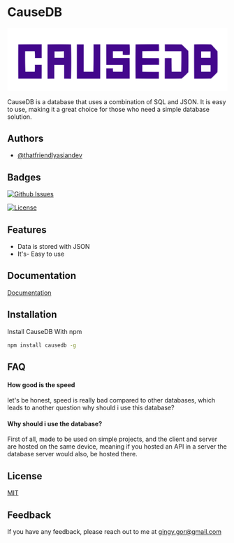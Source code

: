 # CauseDB

![Logo](https://raw.githubusercontent.com/babymonie/CauseDB/4299556fb1acc8b44b0335ff6166dd3f850c90cf/dashboard/dashboard/icons/logo_default.svg)

CauseDB is a database that uses a combination of SQL and JSON. It is easy to use, making it a great choice for those who need a simple database solution.

## Authors

- [@thatfriendlyasiandev](https://www.github.com/babymonie)


## Badges

[![Github Issues](https://img.shields.io/github/issues/babymonie/CauseDB)](https://github.com/tterb/atomic-design-ui/blob/master/LICENSEs)


[![License](https://img.shields.io/github/license/babymonie/CauseDB)](https://opensource.org/licenses/)

## Features

- Data is stored with JSON
- It's- Easy to use

## Documentation

[Documentation](https://linktodocumentation)


## Installation

Install CauseDB With npm

```bash
npm install causedb -g
```

## FAQ

#### How good is the speed

let's be honest, speed is really bad compared to other databases, which leads to another question why should i use this database?

#### Why should i use the database?

First of all, made to be used on simple projects, and the client and server are hosted on the same device, meaning if you hosted an API in a server the database server would also, be hosted there.


## License

[MIT](https://choosealicense.com/licenses/mit/)

## Feedback

If you have any feedback, please reach out to me at gingy.gor@gmail.com
